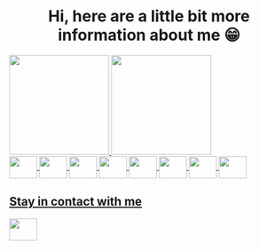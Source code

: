 <h1 align="center">Hi, here are a little bit more information about me 😁</h1>

<a href="https://github.com/bielgennaro">
  <img height="180em" src="https://github-readme-stats.vercel.app/api?username=bielgennaro&show_icons=true&theme=dracula&include_all_commits=true&count_private=true"/>
  <img height="180em" src="https://github-readme-stats.vercel.app/api/top-langs/?username=bielgennaro&layout=compact&langs_count=7&theme=dracula"/>
</div>

<div style="display: inline_block">
  <img align="center" alt height="40" width="50" src="https://cdn.jsdelivr.net/gh/devicons/devicon/icons/typescript/typescript-original.svg" />
  <img align="center" alt height="40" width="50" src="https://cdn.jsdelivr.net/gh/devicons/devicon/icons/java/java-original.svg" />
  <img align="center" alt height="40" width="50" src="https://cdn.jsdelivr.net/gh/devicons/devicon/icons/javascript/javascript-original.svg" />
 <img align="center" alt height="40" width="50" src="https://cdn.jsdelivr.net/gh/devicons/devicon/icons/react/react-original.svg" />
  <img align="center" alt height="40" width="50" src="https://cdn.jsdelivr.net/gh/devicons/devicon/icons/csharp/csharp-original.svg" />
  <img align="center" alt height="40" width="50" src="https://cdn.jsdelivr.net/gh/devicons/devicon/icons/nodejs/nodejs-original.svg" />
  <img align="center" alt height="40" width="50" src="https://cdn.jsdelivr.net/gh/devicons/devicon/icons/discordjs/discordjs-original.svg" />
  <img align="center" alt height="40" width="50" src="https://cdn.jsdelivr.net/gh/devicons/devicon/icons/mongodb/mongodb-plain-wordmark.svg" />
  </div>
  
  
  <div>
  <h2>Stay in contact with me</h2>
  <a href="https://www.linkedin.com/in/gabriel-zirondi-0347b0254/" target:"_blank"><img align="center" alt height="40" width="50"         src="https://cdn.jsdelivr.net/gh/devicons/devicon/icons/linkedin/linkedin-original.svg" /></a>
  </div>
